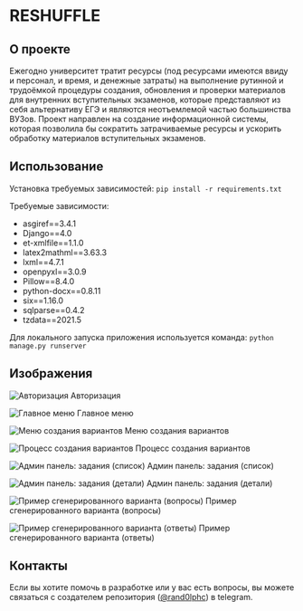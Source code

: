 # RESHUFFLE

## О проекте

Ежегодно университет тратит ресурсы (под ресурсами имеются ввиду и персонал, и время, и денежные затраты) на выполнение рутинной и трудоёмкой процедуры создания, обновления и проверки материалов для внутренних вступительных экзаменов, которые представляют из себя альтернативу ЕГЭ и являются неотъемлемой частью большинства ВУЗов. Проект направлен на создание информационной системы, которая позволила бы сократить затрачиваемые ресурсы и ускорить обработку материалов вступительных экзаменов.

## Использование

Установка требуемых зависимостей:
```pip install -r requirements.txt```

Требуемые зависимости:
* asgiref==3.4.1
* Django==4.0
* et-xmlfile==1.1.0
* latex2mathml==3.63.3
* lxml==4.7.1
* openpyxl==3.0.9
* Pillow==8.4.0
* python-docx==0.8.11
* six==1.16.0
* sqlparse==0.4.2
* tzdata==2021.5

Для локального запуска приложения используется команда:
```python manage.py runserver```

## Изображения

![Авторизация](img/1.jpg)
Авторизация

![Главное меню](img/2.jpg)
Главное меню

![Меню создания вариантов](img/3.jpg)
Меню создания вариантов

![Процесс создания вариантов](img/4.jpg)
Процесс создания вариантов

![Админ панель: задания (список)](img/5.jpg)
Админ панель: задания (список)

![Админ панель: задания (детали)](img/6.jpg)
Админ панель: задания (детали)

![Пример сгенерированного варианта (вопросы)](img/7.jpg)
Пример сгенерированного варианта (вопросы)

![Пример сгенерированного варианта (ответы)](img/8.jpg)
Пример сгенерированного варианта (ответы)

## Контакты
Если вы хотите помочь в разработке или у вас есть вопросы, вы можете связаться с создателем репозитория ([@rand0lphc](https://t.me/rand0lphc)) в telegram.
